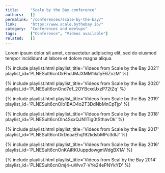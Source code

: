 ```yaml
---
title:     "Scale by the Bay conference"
authors:   []
permalink: "/conferences/scale-by-the-bay/"
link:      "https://www.scale.bythebay.io/"
category:  "Conferences and meetups"
tags:      ["Conference", "Videos available"]
related:   []
---
```


Lorem ipsum dolor sit amet, consectetur adipiscing elit, sed do eiusmod tempor incididunt ut labore et dolore magna aliqua.

{% include playlist.html playlist_title='Videos from Scale by the Bay 2021' playlist_id='PLNESult6cnOkFhdJMJXMM1ikifyE6ZvzM' %}

{% include playlist.html playlist_title='Videos from Scale by the Bay 2020' playlist_id='PLNESult6cnOnd7df_2OYBcxdJxzP72tZq' %}

{% include playlist.html playlist_title='Videos from Scale by the Bay 2019' playlist_id='PLNESult6cnOlb1BAO4o2T3DdNbMnCpTjp' %}

{% include playlist.html playlist_title='Videos from Scale by the Bay 2018' playlist_id='PLNESult6cnOln4SxxQJN1Tig0tSthavOk' %}

{% include playlist.html playlist_title='Videos from Scale by the Bay 2017' playlist_id='PLNESult6cnOkDeaaEhq192kdsbMPc3dIJ' %}

{% include playlist.html playlist_title='Videos from Scale by the Bay 2016' playlist_id='PLNESult6cnOnKAiRKUuppdowgmWdgBX1A' %}

{% include playlist.html playlist_title='Videos from Scal by the Bay 2014' playlist_id='PLNESult6cnOmj4-uWvv7-VYe24ePNYkYD' %}
